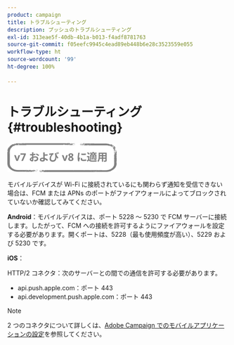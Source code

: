 ```yaml
---
product: campaign
title: トラブルシューティング
description: プッシュのトラブルシューティング
exl-id: 313eae5f-40db-4b1a-b013-f4adf8781763
source-git-commit: f05eefc9945c4ead89eb448b6e28c3523559e055
workflow-type: ht
source-wordcount: '99'
ht-degree: 100%

---
```


# トラブルシューティング{#troubleshooting}

![](../../assets/common.svg)

モバイルデバイスが Wi-Fi に接続されているにも関わらず通知を受信できない場合は、FCM または APNs のポートがファイアウォールによってブロックされていないか確認してみてください。

**Android**：モバイルデバイスは、ポート 5228 ～ 5230 で FCM サーバーに接続します。したがって、FCM への接続を許可するようにファイアウォールを設定する必要があります。開くポートは、5228（最も使用頻度が高い）、5229 および 5230 です。

**iOS**：

HTTP/2 コネクタ：次のサーバーとの間での通信を許可する必要があります。

* api.push.apple.com：ポート 443
* api.development.push.apple.com：ポート 443

>[!NOTE]
>
>2 つのコネクタについて詳しくは、[Adobe Campaign でのモバイルアプリケーションの設定](configuring-the-mobile-application.md)を参照してください。
